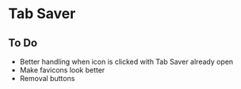 # Tab Saver

## To Do
- Better handling when icon is clicked with Tab Saver already open
- Make favicons look better
- Removal buttons